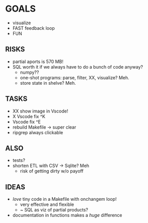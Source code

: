 # GOALS

* visualize
* FAST feedback loop
* FUN

## RISKS

* partial aports is 570 MB!
* SQL worth it if we always have to do a bunch of code anyway?
    * numpy??
    * one-shot programs: parse, filter, XX, visualize? Meh.
    * store state in shelve? Meh.

## TASKS

* XX show image in Vscode!
* X Vscode fix ^K
* Vscode fix ^E
* rebuild Makefile -> super clear
* ripgrep always clickable

## ALSO

* tests?
* shorten ETL with CSV -> Sqlite? Meh
    * risk of getting dirty w/o payoff

## IDEAS

* *love* tiny code in a Makefile with onchangem loop!
    * very effective and flexible
    * ~ SQL as viz of partial products?
* documentation in functions makes a *huge* difference